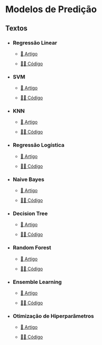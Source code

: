 # Modelos de Predição

## Textos

- ### Regressão Linear
  - [📑 Artigo](https://medium.com/turing-talks/turing-talks-11-modelo-de-predi%C3%A7%C3%A3o-regress%C3%A3o-linear-7842709a593b)

  - [👩‍💻 Código]()

- ### SVM
  - [📑 Artigo](https://medium.com/turing-talks/turing-talks-12-classifica%C3%A7%C3%A3o-por-svm-f4598094a3f1) 

  - [👩‍💻 Código](./SVM/)

- ### KNN
  - [📑 Artigo](https://medium.com/turing-talks/turing-talks-13-modelo-de-predi%C3%A7%C3%A3o-knn-3be880c9b9d1)

  - [👩‍💻 Código]()

- ### Regressão Logística
  - [📑 Artigo](https://medium.com/turing-talks/turing-talks-14-modelo-de-predi%C3%A7%C3%A3o-regress%C3%A3o-log%C3%ADstica-7b70a9098e43)

  - [👩‍💻 Código]()

- ### Naive Bayes
  - [📑 Artigo](https://medium.com/turing-talks/turing-talks-16-modelo-de-predi%C3%A7%C3%A3o-naive-bayes-6a3e744e7986)

  - [👩‍💻 Código]()

- ### Decision Tree
  - [📑 Artigo](https://medium.com/turing-talks/turing-talks-17-modelos-de-predi%C3%A7%C3%A3o-decision-tree-610aa484cb05)

  - [👩‍💻 Código]()

- ### Random Forest
  - [📑 Artigo](https://medium.com/turing-talks/turing-talks-18-modelos-de-predi%C3%A7%C3%A3o-random-forest-cfc91cd8e524)

  - [👩‍💻 Código]()

- ### Ensemble Learning
  - [📑 Artigo](https://medium.com/turing-talks/turing-talks-24-modelos-de-predi%C3%A7%C3%A3o-ensemble-learning-aa02ce01afda)
  
  - [👩‍💻 Código](./Ensemble%20Learning/)

- ### Otimização de Hiperparâmetros
  - [📑 Artigo](https://medium.com/turing-talks/modelos-de-predi%C3%A7%C3%A3o-otimiza%C3%A7%C3%A3o-de-hiperpar%C3%A2metros-em-python-3436fc55016e)

  - [👩‍💻 Código](./Otimização%20de%20Hiperparâmetros/)